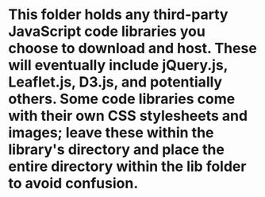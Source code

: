 # This folder holds any third-party JavaScript code libraries you choose to download and host. These will eventually include jQuery.js, Leaflet.js, D3.js, and potentially others. Some code libraries come with their own CSS stylesheets and images; leave these within the library's directory and place the entire directory within the lib folder to avoid confusion.